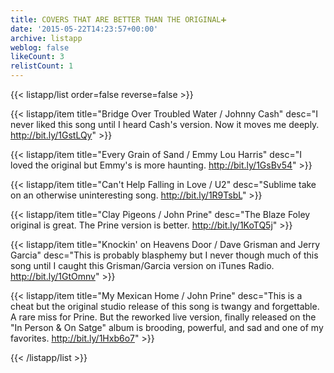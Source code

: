 ```yaml
---
title: COVERS THAT ARE BETTER THAN THE ORIGINAL➕
date: '2015-05-22T14:23:57+00:00'
archive: listapp
weblog: false
likeCount: 3
relistCount: 1
---
```



{{< listapp/list order=false reverse=false >}}

   {{< listapp/item title="Bridge Over Troubled Water / Johnny Cash"
      desc="I never liked this song until I heard Cash's version. Now it moves me deeply. http://bit.ly/1GstLQy" >}}

   {{< listapp/item title="Every Grain of Sand / Emmy Lou Harris"
      desc="I loved the original but Emmy's is more haunting. http://bit.ly/1GsBv54" >}}

   {{< listapp/item title="Can't Help Falling in Love / U2"
      desc="Sublime take on an otherwise uninteresting song. http://bit.ly/1R9TsbL" >}}

   {{< listapp/item title="Clay Pigeons / John Prine"
      desc="The Blaze Foley original is great. The Prine version is better. http://bit.ly/1KoTQ5j" >}}

   {{< listapp/item title="Knockin' on Heavens Door / Dave Grisman and Jerry Garcia"
      desc="This is probably blasphemy but I never though much of this song until I caught this Grisman/Garcia version on iTunes Radio. http://bit.ly/1GtOmnv" >}}

   {{< listapp/item title="My Mexican Home / John Prine"
      desc="This is a cheat but the original studio release of this song is twangy and forgettable. A rare miss for Prine. But the reworked live version, finally released on the \"In Person & On Satge\" album is brooding, powerful, and sad and one of my favorites. http://bit.ly/1Hxb6o7" >}}

{{< /listapp/list >}}
